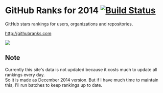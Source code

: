 # GitHub Ranks for 2014 [![Build Status](https://travis-ci.org/k0kubun/githubranks.svg?branch=master)](https://travis-ci.org/k0kubun/githubranks)

GitHub stars rankings for users, organizations and repositories.

http://githubranks.com

[![](http://i.gyazo.com/c737a76774886f59ba73215c01e5d053.png)](http://githubranks.com)

## Note

Currently this site's data is not updated because it costs much to update all rankings every day.  
So it is made as December 2014 version. But if I have much time to maintain this, I'll run batches to keep rankings up to date.
